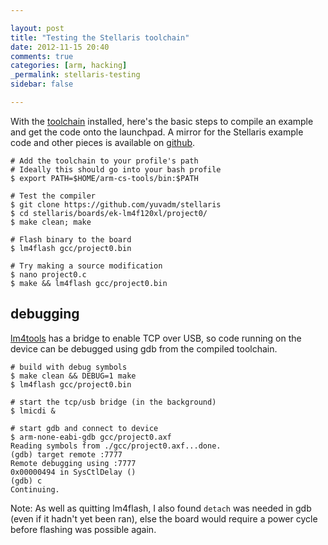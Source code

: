 ```yaml
---

layout: post
title: "Testing the Stellaris toolchain"
date: 2012-11-15 20:40
comments: true
categories: [arm, hacking]
_permalink: stellaris-testing
sidebar: false

---
```


With the [toolchain] installed, here's the basic steps to compile an example and get the code onto the launchpad.  A mirror for the Stellaris example code and other pieces is available on [github].

[toolchain]: https://github.com/jsnyder/arm-eabi-toolchain
[macosx]: /blog/2012/11/15/compiling-the-stellaris-toolchain/
[github]: https://github.com/yuvadm/stellaris

	# Add the toolchain to your profile's path
	# Ideally this should go into your bash profile
	$ export PATH=$HOME/arm-cs-tools/bin:$PATH
 
	# Test the compiler
	$ git clone https://github.com/yuvadm/stellaris
	$ cd stellaris/boards/ek-lm4f120xl/project0/
	$ make clean; make
	
	# Flash binary to the board
	$ lm4flash gcc/project0.bin
	
	# Try making a source modification
	$ nano project0.c
	$ make && lm4flash gcc/project0.bin


## debugging

[lm4tools] has a bridge to enable TCP over USB, so code running on the device can be debugged using gdb from the compiled toolchain.

[lm4tools]: https://github.com/utzig/lm4toolsn
	
	# build with debug symbols
	$ make clean && DEBUG=1 make
	$ lm4flash gcc/project0.bin
	
	# start the tcp/usb bridge (in the background)
	$ lmicdi &
	
	# start gdb and connect to device
	$ arm-none-eabi-gdb gcc/project0.axf
	Reading symbols from ./gcc/project0.axf...done.
	(gdb) target remote :7777
	Remote debugging using :7777
	0x00000494 in SysCtlDelay ()
	(gdb) c
	Continuing.
	
Note: As well as quitting lm4flash, I also found ``detach`` was needed in gdb (even if it hadn't yet been ran), else the board would require a power cycle before flashing was possible again.
